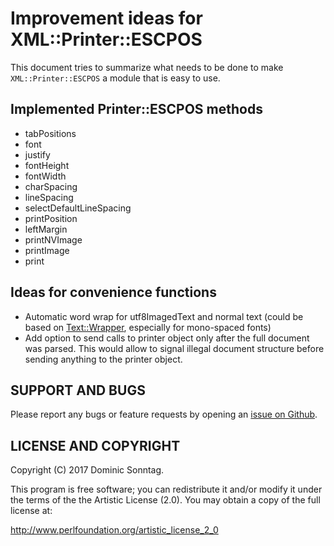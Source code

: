 # Improvement ideas for XML::Printer::ESCPOS

This document tries to summarize what needs to be done to make `XML::Printer::ESCPOS` a module that is easy to use.

## Implemented Printer::ESCPOS methods

* tabPositions
* font
* justify
* fontHeight
* fontWidth
* charSpacing
* lineSpacing
* selectDefaultLineSpacing
* printPosition
* leftMargin
* printNVImage
* printImage
* print

## Ideas for convenience functions

* Automatic word wrap for utf8ImagedText and normal text (could be based on [Text::Wrapper](https://metacpan.org/pod/Text::Wrapper), especially for mono-spaced fonts)
* Add option to send calls to printer object only after the full document was parsed. This would allow to signal illegal document structure before sending anything to the printer object.

## SUPPORT AND BUGS

Please report any bugs or feature requests by opening an [issue on Github](https://github.com/sonntagd/XML-Printer-ESCPOS/issues).

## LICENSE AND COPYRIGHT

Copyright (C) 2017 Dominic Sonntag.

This program is free software; you can redistribute it and/or modify it
under the terms of the the Artistic License (2.0). You may obtain a
copy of the full license at:

http://www.perlfoundation.org/artistic_license_2_0
